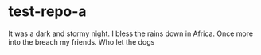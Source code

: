 # test-repo-a
It was a dark and stormy night. I bless the rains down in Africa. Once more into the breach my friends. Who let the dogs